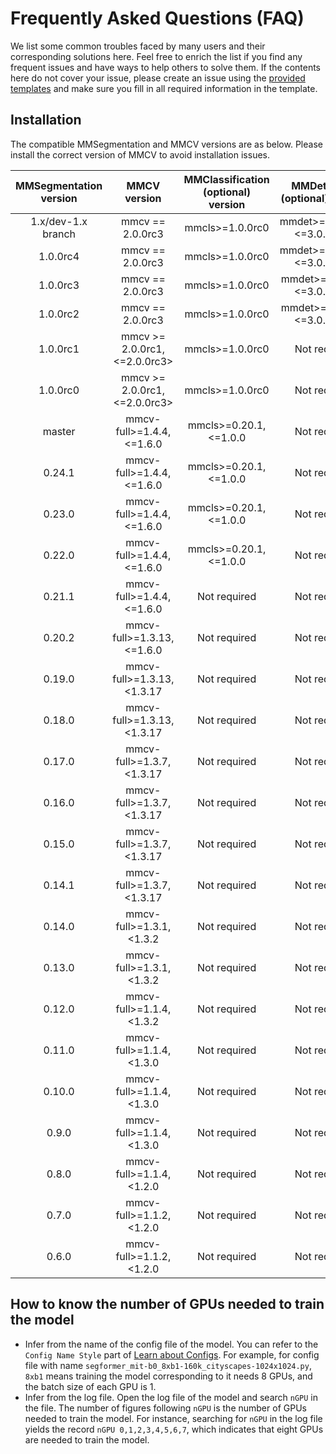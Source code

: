 # Frequently Asked Questions (FAQ)

We list some common troubles faced by many users and their corresponding solutions here. Feel free to enrich the list if you find any frequent issues and have ways to help others to solve them. If the contents here do not cover your issue, please create an issue using the [provided templates](https://github.com/open-mmlab/mmsegmentation/blob/master/.github/ISSUE_TEMPLATE/error-report.md/) and make sure you fill in all required information in the template.

## Installation

The compatible MMSegmentation and MMCV versions are as below. Please install the correct version of MMCV to avoid installation issues.

| MMSegmentation version |          MMCV version          | MMClassification (optional) version | MMDetection (optional) version |
| :--------------------: | :----------------------------: | :---------------------------------: | :----------------------------: |
|   1.x/dev-1.x branch   |        mmcv == 2.0.0rc3        |           mmcls>=1.0.0rc0           | mmdet>=3.0.0rc4, \<=3.0.0rc5>  |
|        1.0.0rc4        |        mmcv == 2.0.0rc3        |           mmcls>=1.0.0rc0           | mmdet>=3.0.0rc4, \<=3.0.0rc5>  |
|        1.0.0rc3        |        mmcv == 2.0.0rc3        |           mmcls>=1.0.0rc0           | mmdet>=3.0.0rc4  \<=3.0.0rc5>  |
|        1.0.0rc2        |        mmcv == 2.0.0rc3        |           mmcls>=1.0.0rc0           | mmdet>=3.0.0rc4  \<=3.0.0rc5>  |
|        1.0.0rc1        | mmcv >= 2.0.0rc1, \<=2.0.0rc3> |           mmcls>=1.0.0rc0           |          Not required          |
|        1.0.0rc0        | mmcv >= 2.0.0rc1, \<=2.0.0rc3> |           mmcls>=1.0.0rc0           |          Not required          |
|         master         |   mmcv-full>=1.4.4, \<=1.6.0   |       mmcls>=0.20.1, \<=1.0.0       |          Not required          |
|         0.24.1         |   mmcv-full>=1.4.4, \<=1.6.0   |       mmcls>=0.20.1, \<=1.0.0       |          Not required          |
|         0.23.0         |   mmcv-full>=1.4.4, \<=1.6.0   |       mmcls>=0.20.1, \<=1.0.0       |          Not required          |
|         0.22.0         |   mmcv-full>=1.4.4, \<=1.6.0   |       mmcls>=0.20.1, \<=1.0.0       |          Not required          |
|         0.21.1         |   mmcv-full>=1.4.4, \<=1.6.0   |            Not required             |          Not required          |
|         0.20.2         |  mmcv-full>=1.3.13, \<=1.6.0   |            Not required             |          Not required          |
|         0.19.0         |  mmcv-full>=1.3.13, \<1.3.17   |            Not required             |          Not required          |
|         0.18.0         |  mmcv-full>=1.3.13, \<1.3.17   |            Not required             |          Not required          |
|         0.17.0         |   mmcv-full>=1.3.7, \<1.3.17   |            Not required             |          Not required          |
|         0.16.0         |   mmcv-full>=1.3.7, \<1.3.17   |            Not required             |          Not required          |
|         0.15.0         |   mmcv-full>=1.3.7, \<1.3.17   |            Not required             |          Not required          |
|         0.14.1         |   mmcv-full>=1.3.7, \<1.3.17   |            Not required             |          Not required          |
|         0.14.0         |   mmcv-full>=1.3.1, \<1.3.2    |            Not required             |          Not required          |
|         0.13.0         |   mmcv-full>=1.3.1, \<1.3.2    |            Not required             |          Not required          |
|         0.12.0         |   mmcv-full>=1.1.4, \<1.3.2    |            Not required             |          Not required          |
|         0.11.0         |   mmcv-full>=1.1.4, \<1.3.0    |            Not required             |          Not required          |
|         0.10.0         |   mmcv-full>=1.1.4, \<1.3.0    |            Not required             |          Not required          |
|         0.9.0          |   mmcv-full>=1.1.4, \<1.3.0    |            Not required             |          Not required          |
|         0.8.0          |   mmcv-full>=1.1.4, \<1.2.0    |            Not required             |          Not required          |
|         0.7.0          |   mmcv-full>=1.1.2, \<1.2.0    |            Not required             |          Not required          |
|         0.6.0          |   mmcv-full>=1.1.2, \<1.2.0    |            Not required             |          Not required          |

## How to know the number of GPUs needed to train the model

- Infer from the name of the config file of the model. You can refer to the `Config Name Style` part of [Learn about Configs](https://github.com/open-mmlab/mmsegmentation/blob/master/docs/en/tutorials/config.md). For example, for config file with name `segformer_mit-b0_8xb1-160k_cityscapes-1024x1024.py`, `8xb1` means training the model corresponding to it needs 8 GPUs, and the batch size of each GPU is 1.
- Infer from the log file. Open the log file of the model and search `nGPU` in the file. The number of figures following `nGPU` is the number of GPUs needed to train the model. For instance, searching for `nGPU` in the log file yields the record `nGPU 0,1,2,3,4,5,6,7`, which indicates that eight GPUs are needed to train the model.
